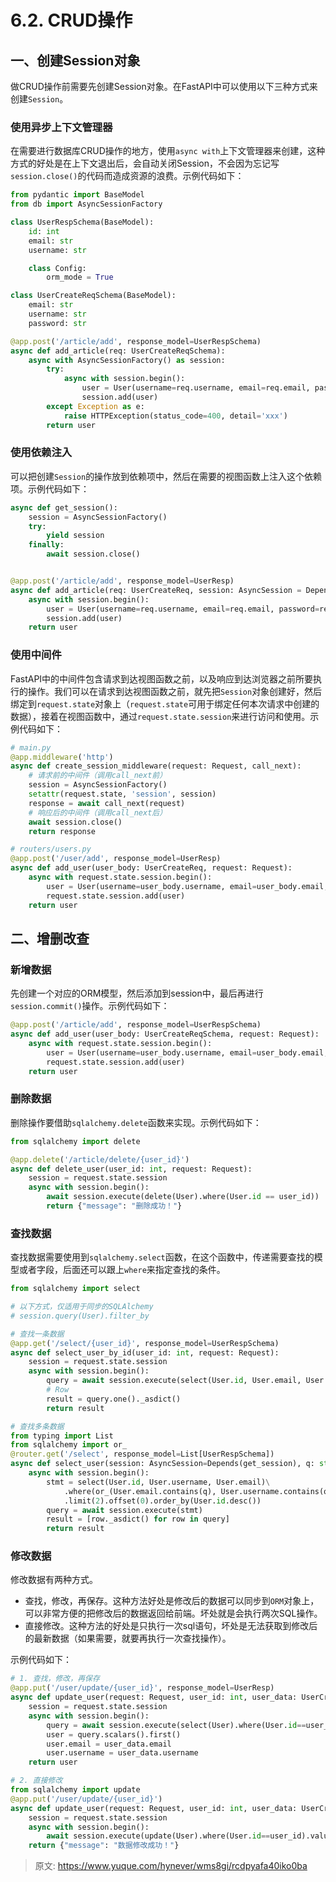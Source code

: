 # 6.2. CRUD操作

## 一、创建Session对象
做CRUD操作前需要先创建Session对象。在FastAPI中可以使用以下三种方式来创建`Session`。

### 使用异步上下文管理器
在需要进行数据库CRUD操作的地方，使用`async with`上下文管理器来创建，这种方式的好处是在上下文退出后，会自动关闭Session，不会因为忘记写`session.close()`的代码而造成资源的浪费。示例代码如下：

```python
from pydantic import BaseModel
from db import AsyncSessionFactory

class UserRespSchema(BaseModel):
    id: int
    email: str
    username: str

    class Config:
        orm_mode = True

class UserCreateReqSchema(BaseModel):
    email: str
    username: str
    password: str

@app.post('/article/add', response_model=UserRespSchema)
async def add_article(req: UserCreateReqSchema):
    async with AsyncSessionFactory() as session:
        try:
            async with session.begin():
                user = User(username=req.username, email=req.email, password=req.password)
                session.add(user)
        except Exception as e:
            raise HTTPException(status_code=400, detail='xxx')
        return user
```

### 使用依赖注入
可以把创建`Session`的操作放到依赖项中，然后在需要的视图函数上注入这个依赖项。示例代码如下：

```python
async def get_session():
    session = AsyncSessionFactory()
    try:
        yield session
    finally:
        await session.close()


@app.post('/article/add', response_model=UserResp)
async def add_article(req: UserCreateReq, session: AsyncSession = Depends(get_session)):
    async with session.begin():
        user = User(username=req.username, email=req.email, password=req.password)
        session.add(user)
    return user
```

### 使用中间件
FastAPI中的中间件包含请求到达视图函数之前，以及响应到达浏览器之前所要执行的操作。我们可以在请求到达视图函数之前，就先把`Session`对象创建好，然后绑定到`request.state`对象上（`request.state`可用于绑定任何本次请求中创建的数据），接着在视图函数中，通过`request.state.session`来进行访问和使用。示例代码如下：

```python
# main.py
@app.middleware('http')
async def create_session_middleware(request: Request, call_next):
    # 请求前的中间件（调用call_next前）
    session = AsyncSessionFactory()
    setattr(request.state, 'session', session)
    response = await call_next(request)
    # 响应后的中间件（调用call_next后）
    await session.close()
    return response

# routers/users.py
@app.post('/user/add', response_model=UserResp)
async def add_user(user_body: UserCreateReq, request: Request):
    async with request.state.session.begin():
        user = User(username=user_body.username, email=user_body.email, password=user_body.password)
        request.state.session.add(user)
    return user
```

## 二、增删改查
### 新增数据
先创建一个对应的ORM模型，然后添加到session中，最后再进行`session.commit()`操作。示例代码如下：

```python
@app.post('/article/add', response_model=UserRespSchema)
async def add_user(user_body: UserCreateReqSchema, request: Request):
    async with request.state.session.begin():
        user = User(username=user_body.username, email=user_body.email, password=user_body.password)
        request.state.session.add(user)
    return user
```

### 删除数据
删除操作要借助`sqlalchemy.delete`函数来实现。示例代码如下：

```python
from sqlalchemy import delete

@app.delete('/article/delete/{user_id}')
async def delete_user(user_id: int, request: Request):
    session = request.state.session
    async with session.begin():
        await session.execute(delete(User).where(User.id == user_id))
        return {"message": "删除成功！"}
```

### 查找数据
查找数据需要使用到`sqlalchemy.select`函数，在这个函数中，传递需要查找的模型或者字段，后面还可以跟上`where`来指定查找的条件。

```python
from sqlalchemy import select

# 以下方式，仅适用于同步的SQLAlchemy
# session.query(User).filter_by

# 查找一条数据
@app.get('/select/{user_id}', response_model=UserRespSchema)
async def select_user_by_id(user_id: int, request: Request):
    session = request.state.session
    async with session.begin():
        query = await session.execute(select(User.id, User.email, User.username).where(User.id==user_id))
        # Row
        result = query.one()._asdict()
        return result

# 查找多条数据
from typing import List
from sqlalchemy import or_
@router.get('/select', response_model=List[UserRespSchema])
async def select_user(session: AsyncSession=Depends(get_session), q: str|None=None):
    async with session.begin():
        stmt = select(User.id, User.username, User.email)\
            .where(or_(User.email.contains(q), User.username.contains(q)))\
            .limit(2).offset(0).order_by(User.id.desc())
        query = await session.execute(stmt)
        result = [row._asdict() for row in query]
        return result
```

### 修改数据
修改数据有两种方式。

+ 查找，修改，再保存。这种方法好处是修改后的数据可以同步到`ORM`对象上，可以非常方便的把修改后的数据返回给前端。坏处就是会执行两次SQL操作。
+ 直接修改。这种方法的好处是只执行一次sql语句，坏处是无法获取到修改后的最新数据（如果需要，就要再执行一次查找操作）。

示例代码如下：

```python
# 1. 查找，修改，再保存
@app.put('/user/update/{user_id}', response_model=UserResp)
async def update_user(request: Request, user_id: int, user_data: UserCreateReq):
    session = request.state.session
    async with session.begin():
        query = await session.execute(select(User).where(User.id==user_id))
        user = query.scalars().first()
        user.email = user_data.email
        user.username = user_data.username
    return user

# 2. 直接修改
from sqlalchemy import update
@app.put('/user/update/{user_id}')
async def update_user(request: Request, user_id: int, user_data: UserCreateReq):
    session = request.state.session
    async with session.begin():
        await session.execute(update(User).where(User.id==user_id).values(**(user_data.dict())))
    return {"message": "数据修改成功！"}
```



> 原文: <https://www.yuque.com/hynever/wms8gi/rcdpyafa40iko0ba>